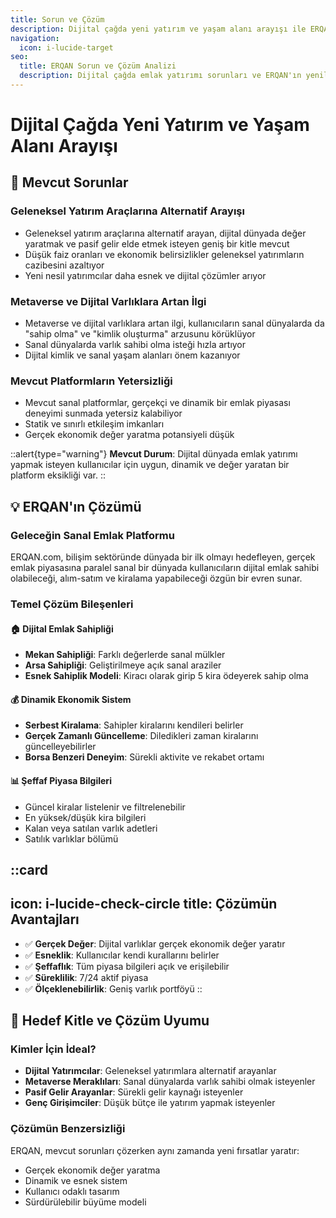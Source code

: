 ```yaml
---
title: Sorun ve Çözüm
description: Dijital çağda yeni yatırım ve yaşam alanı arayışı ile ERQAN'ın çözümü
navigation:
  icon: i-lucide-target
seo:
  title: ERQAN Sorun ve Çözüm Analizi
  description: Dijital çağda emlak yatırımı sorunları ve ERQAN'ın yenilikçi çözümü
---
```


# Dijital Çağda Yeni Yatırım ve Yaşam Alanı Arayışı

## 🚨 Mevcut Sorunlar

### Geleneksel Yatırım Araçlarına Alternatif Arayışı
- Geleneksel yatırım araçlarına alternatif arayan, dijital dünyada değer yaratmak ve pasif gelir elde etmek isteyen geniş bir kitle mevcut
- Düşük faiz oranları ve ekonomik belirsizlikler geleneksel yatırımların cazibesini azaltıyor
- Yeni nesil yatırımcılar daha esnek ve dijital çözümler arıyor

### Metaverse ve Dijital Varlıklara Artan İlgi
- Metaverse ve dijital varlıklara artan ilgi, kullanıcıların sanal dünyalarda da "sahip olma" ve "kimlik oluşturma" arzusunu körüklüyor
- Sanal dünyalarda varlık sahibi olma isteği hızla artıyor
- Dijital kimlik ve sanal yaşam alanları önem kazanıyor

### Mevcut Platformların Yetersizliği
- Mevcut sanal platformlar, gerçekçi ve dinamik bir emlak piyasası deneyimi sunmada yetersiz kalabiliyor
- Statik ve sınırlı etkileşim imkanları
- Gerçek ekonomik değer yaratma potansiyeli düşük

::alert{type="warning"}
**Mevcut Durum**: Dijital dünyada emlak yatırımı yapmak isteyen kullanıcılar için uygun, dinamik ve değer yaratan bir platform eksikliği var.
::

## 💡 ERQAN'ın Çözümü

### Geleceğin Sanal Emlak Platformu
ERQAN.com, bilişim sektöründe dünyada bir ilk olmayı hedefleyen, gerçek emlak piyasasına paralel sanal bir dünyada kullanıcıların dijital emlak sahibi olabileceği, alım-satım ve kiralama yapabileceği özgün bir evren sunar.

### Temel Çözüm Bileşenleri

#### 🏠 Dijital Emlak Sahipliği
- **Mekan Sahipliği**: Farklı değerlerde sanal mülkler
- **Arsa Sahipliği**: Geliştirilmeye açık sanal araziler
- **Esnek Sahiplik Modeli**: Kiracı olarak girip 5 kira ödeyerek sahip olma

#### 💰 Dinamik Ekonomik Sistem
- **Serbest Kiralama**: Sahipler kiralarını kendileri belirler
- **Gerçek Zamanlı Güncelleme**: Diledikleri zaman kiralarını güncelleyebilirler
- **Borsa Benzeri Deneyim**: Sürekli aktivite ve rekabet ortamı

#### 📊 Şeffaf Piyasa Bilgileri
- Güncel kiralar listelenir ve filtrelenebilir
- En yüksek/düşük kira bilgileri
- Kalan veya satılan varlık adetleri
- Satılık varlıklar bölümü

::card
---
icon: i-lucide-check-circle
title: Çözümün Avantajları
---
- ✅ **Gerçek Değer**: Dijital varlıklar gerçek ekonomik değer yaratır
- ✅ **Esneklik**: Kullanıcılar kendi kurallarını belirler
- ✅ **Şeffaflık**: Tüm piyasa bilgileri açık ve erişilebilir
- ✅ **Süreklilik**: 7/24 aktif piyasa
- ✅ **Ölçeklenebilirlik**: Geniş varlık portföyü
::

## 🎯 Hedef Kitle ve Çözüm Uyumu

### Kimler İçin İdeal?
- **Dijital Yatırımcılar**: Geleneksel yatırımlara alternatif arayanlar
- **Metaverse Meraklıları**: Sanal dünyalarda varlık sahibi olmak isteyenler
- **Pasif Gelir Arayanlar**: Sürekli gelir kaynağı isteyenler
- **Genç Girişimciler**: Düşük bütçe ile yatırım yapmak isteyenler

### Çözümün Benzersizliği
ERQAN, mevcut sorunları çözerken aynı zamanda yeni fırsatlar yaratır:
- Gerçek ekonomik değer yaratma
- Dinamik ve esnek sistem
- Kullanıcı odaklı tasarım
- Sürdürülebilir büyüme modeli
